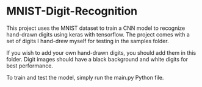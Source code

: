 # MNIST-Digit-Recognition

This project uses the MNIST dataset to train a CNN model to recognize hand-drawn digits using keras with tensorflow. The project comes with a set of digits I hand-drew myself for testing in the samples folder.

If you wish to add your own hand-drawn digits, you should add them in this folder. Digit images should have a black background and white digits for best performance.

To train and test the model, simply run the main.py Python file.
